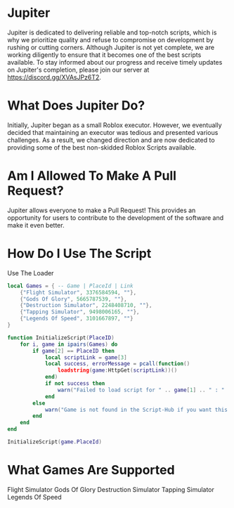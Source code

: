 # Jupiter
Jupiter is dedicated to delivering reliable and top-notch scripts, which is why we prioritize quality and refuse to compromise on development by rushing or cutting corners. Although Jupiter is not yet complete, we are working diligently to ensure that it becomes one of the best scripts available. To stay informed about our progress and receive timely updates on Jupiter's completion, please join our server at https://discord.gg/XVAsJPz6T2.

# What Does Jupiter Do?
Initially, Jupiter began as a small Roblox executor. However, we eventually decided that maintaining an executor was tedious and presented various challenges. As a result, we changed direction and are now dedicated to providing some of the best non-skidded Roblox Scripts available.

# Am I Allowed To Make A Pull Request?
Jupiter allows everyone to make a Pull Request! This provides an opportunity for users to contribute to the development of the software and make it even better.


# How Do I Use The Script
Use The Loader 
```lua
local Games = { -- Game | PlaceId | Link
    {"Flight Simulator", 3376584594, ""},
    {"Gods Of Glory", 5665787539, ""},
    {"Destruction Simulator", 2248408710, ""},
    {"Tapping Simulator", 9498006165, ""},
    {"Legends Of Speed", 3101667897, ""}
}

function InitializeScript(PlaceID)
    for i, game in ipairs(Games) do
        if game[2] == PlaceID then
            local scriptLink = game[3]
            local success, errorMessage = pcall(function()
                loadstring(game:HttpGet(scriptLink))()
            end)
            if not success then
                warn("Failed to load script for " .. game[1] .. " : " .. errorMessage)
            end
        else
            warn("Game is not found in the Script-Hub if you want this game supported leave us suggestions")
        end
    end
end

InitializeScript(game.PlaceId)
```

# What Games Are Supported

Flight Simulator
Gods Of Glory
Destruction Simulator
Tapping Simulator
Legends Of Speed
